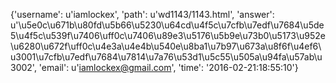 {'username': u'iamlockex', 'path': u'wd1143/1143.html', 'answer': u'\u5e0c\u671b\u80fd\u5b66\u5230\u64cd\u4f5c\u7cfb\u7edf\u7684\u5de5\u4f5c\u539f\u7406\uff0c\u7406\u89e3\u5176\u5b9e\u73b0\u5173\u952e\u6280\u672f\uff0c\u4e3a\u4e4b\u540e\u8ba1\u7b97\u673a\u8f6f\u4ef6\u3001\u7cfb\u7edf\u7684\u7814\u7a76\u53d1\u5c55\u505a\u94fa\u57ab\u3002', 'email': u'iamlockex@gmail.com', 'time': '2016-02-21:18:55:10'}